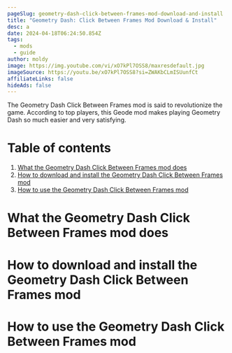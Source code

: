 ```yaml
---
pageSlug: geometry-dash-click-between-frames-mod-download-and-install
title: "Geometry Dash: Click Between Frames Mod Download & Install"
desc: a
date: 2024-04-18T06:24:50.854Z
tags:
  - mods
  - guide
author: moldy
image: https://img.youtube.com/vi/xO7kPl7OSS8/maxresdefault.jpg
imageSource: https://youtu.be/xO7kPl7OSS8?si=ZWAKbCLmISUunfCt
affiliateLinks: false
hideAds: false
---
```

The Geometry Dash Click Between Frames mod is said to revolutionize the game. According to top players, this Geode mod makes playing Geometry Dash so much easier and very satisfying.

# Table of contents

1. [What the Geometry Dash Click Between Frames mod does](#what-the-geometry-dash-click-between-frames-mod-does)
2. [How to download and install the Geometry Dash Click Between Frames mod](#how-to-download-and-install-the-geometry-dash-click-between-frames-mod)
3. [How to use the Geometry Dash Click Between Frames mod](#how-to-use-the-geometry-dash-click-between-frames-mod)

# What the Geometry Dash Click Between Frames mod does

# How to download and install the Geometry Dash Click Between Frames mod

# How to use the Geometry Dash Click Between Frames mod